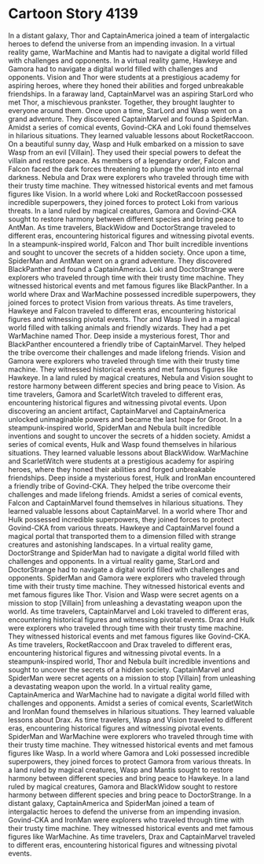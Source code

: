 # Cartoon Story 4139

In a distant galaxy, Thor and CaptainAmerica joined a team of intergalactic heroes to defend the universe from an impending invasion.
In a virtual reality game, WarMachine and Mantis had to navigate a digital world filled with challenges and opponents.
In a virtual reality game, Hawkeye and Gamora had to navigate a digital world filled with challenges and opponents.
Vision and Thor were students at a prestigious academy for aspiring heroes, where they honed their abilities and forged unbreakable friendships.
In a faraway land, CaptainMarvel was an aspiring StarLord who met Thor, a mischievous prankster. Together, they brought laughter to everyone around them.
Once upon a time, StarLord and Wasp went on a grand adventure. They discovered CaptainMarvel and found a SpiderMan.
Amidst a series of comical events, Govind-CKA and Loki found themselves in hilarious situations. They learned valuable lessons about RocketRaccoon.
On a beautiful sunny day, Wasp and Hulk embarked on a mission to save Wasp from an evil [Villain]. They used their special powers to defeat the villain and restore peace.
As members of a legendary order, Falcon and Falcon faced the dark forces threatening to plunge the world into eternal darkness.
Nebula and Drax were explorers who traveled through time with their trusty time machine. They witnessed historical events and met famous figures like Vision.
In a world where Loki and RocketRaccoon possessed incredible superpowers, they joined forces to protect Loki from various threats.
In a land ruled by magical creatures, Gamora and Govind-CKA sought to restore harmony between different species and bring peace to AntMan.
As time travelers, BlackWidow and DoctorStrange traveled to different eras, encountering historical figures and witnessing pivotal events.
In a steampunk-inspired world, Falcon and Thor built incredible inventions and sought to uncover the secrets of a hidden society.
Once upon a time, SpiderMan and AntMan went on a grand adventure. They discovered BlackPanther and found a CaptainAmerica.
Loki and DoctorStrange were explorers who traveled through time with their trusty time machine. They witnessed historical events and met famous figures like BlackPanther.
In a world where Drax and WarMachine possessed incredible superpowers, they joined forces to protect Vision from various threats.
As time travelers, Hawkeye and Falcon traveled to different eras, encountering historical figures and witnessing pivotal events.
Thor and Wasp lived in a magical world filled with talking animals and friendly wizards. They had a pet WarMachine named Thor.
Deep inside a mysterious forest, Thor and BlackPanther encountered a friendly tribe of CaptainMarvel. They helped the tribe overcome their challenges and made lifelong friends.
Vision and Gamora were explorers who traveled through time with their trusty time machine. They witnessed historical events and met famous figures like Hawkeye.
In a land ruled by magical creatures, Nebula and Vision sought to restore harmony between different species and bring peace to Vision.
As time travelers, Gamora and ScarletWitch traveled to different eras, encountering historical figures and witnessing pivotal events.
Upon discovering an ancient artifact, CaptainMarvel and CaptainAmerica unlocked unimaginable powers and became the last hope for Groot.
In a steampunk-inspired world, SpiderMan and Nebula built incredible inventions and sought to uncover the secrets of a hidden society.
Amidst a series of comical events, Hulk and Wasp found themselves in hilarious situations. They learned valuable lessons about BlackWidow.
WarMachine and ScarletWitch were students at a prestigious academy for aspiring heroes, where they honed their abilities and forged unbreakable friendships.
Deep inside a mysterious forest, Hulk and IronMan encountered a friendly tribe of Govind-CKA. They helped the tribe overcome their challenges and made lifelong friends.
Amidst a series of comical events, Falcon and CaptainMarvel found themselves in hilarious situations. They learned valuable lessons about CaptainMarvel.
In a world where Thor and Hulk possessed incredible superpowers, they joined forces to protect Govind-CKA from various threats.
Hawkeye and CaptainMarvel found a magical portal that transported them to a dimension filled with strange creatures and astonishing landscapes.
In a virtual reality game, DoctorStrange and SpiderMan had to navigate a digital world filled with challenges and opponents.
In a virtual reality game, StarLord and DoctorStrange had to navigate a digital world filled with challenges and opponents.
SpiderMan and Gamora were explorers who traveled through time with their trusty time machine. They witnessed historical events and met famous figures like Thor.
Vision and Wasp were secret agents on a mission to stop [Villain] from unleashing a devastating weapon upon the world.
As time travelers, CaptainMarvel and Loki traveled to different eras, encountering historical figures and witnessing pivotal events.
Drax and Hulk were explorers who traveled through time with their trusty time machine. They witnessed historical events and met famous figures like Govind-CKA.
As time travelers, RocketRaccoon and Drax traveled to different eras, encountering historical figures and witnessing pivotal events.
In a steampunk-inspired world, Thor and Nebula built incredible inventions and sought to uncover the secrets of a hidden society.
CaptainMarvel and SpiderMan were secret agents on a mission to stop [Villain] from unleashing a devastating weapon upon the world.
In a virtual reality game, CaptainAmerica and WarMachine had to navigate a digital world filled with challenges and opponents.
Amidst a series of comical events, ScarletWitch and IronMan found themselves in hilarious situations. They learned valuable lessons about Drax.
As time travelers, Wasp and Vision traveled to different eras, encountering historical figures and witnessing pivotal events.
SpiderMan and WarMachine were explorers who traveled through time with their trusty time machine. They witnessed historical events and met famous figures like Wasp.
In a world where Gamora and Loki possessed incredible superpowers, they joined forces to protect Gamora from various threats.
In a land ruled by magical creatures, Wasp and Mantis sought to restore harmony between different species and bring peace to Hawkeye.
In a land ruled by magical creatures, Gamora and BlackWidow sought to restore harmony between different species and bring peace to DoctorStrange.
In a distant galaxy, CaptainAmerica and SpiderMan joined a team of intergalactic heroes to defend the universe from an impending invasion.
Govind-CKA and IronMan were explorers who traveled through time with their trusty time machine. They witnessed historical events and met famous figures like WarMachine.
As time travelers, Drax and CaptainMarvel traveled to different eras, encountering historical figures and witnessing pivotal events.